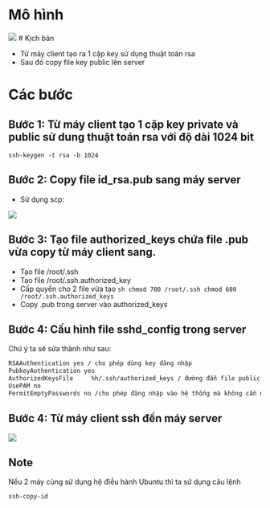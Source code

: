 # Mô hình <img src="http://i.imgur.com/Td5OyHw.png"># Kịch bản - Từ máy client tạo ra 1 cặp key sử dụng thuật toán rsa - Sau đó copy file key public lên server# Các bước ## Bước 1: Từ máy client tạo 1 cặp key private và public sử dung thuật toán rsa với độ dài 1024 bit```ssh-keygen -t rsa -b 1024```## Bước 2: Copy file id_rsa.pub sang máy server - Sử dụng scp: <img src="http://i.imgur.com/ONnVnww.png">## Bước 3: Tạo file authorized_keys chứa file .pub vừa copy từ máy client sang. - Tạo file /root/.ssh- Tạo file /root/.ssh.authorized_key- Cấp quyền cho 2 file vừa tạo``shchmod 700 /root/.sshchmod 600 /root/.ssh.authorized_keys``- Copy .pub trong server vào authorized_keys## Bước 4: Cấu hình file sshd_config trong server Chú ý ta sẽ sửa thành như sau: ```shRSAAuthentication yes / cho phép dùng key đăng nhậpPubkeyAuthentication yesAuthorizedKeysFile     %h/.ssh/authorized_keys / đường đẫn file publicUsePAM noPermitEmptyPasswords no /cho phép đăng nhập vào hệ thống mà không cần mật khẩu```## Bước 4: Từ máy client ssh đến máy server<img src="http://i.imgur.com/1Ll14V7.png">## Note Nếu 2 máy cùng sử dụng hệ điều hành Ubuntu thì ta sử dụng câu lệnh ```ssh-copy-id```